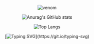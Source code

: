 
<div align="center">

  ![venom](https://capsule-render.vercel.app/api?type=venom&height=200&color=gradient&text=PeppermintBacon&fontAlignY=37&textBg=false&fontColor=81F7BE)
  
  <img src="https://github-readme-stats.vercel.app/api?username=PeppermintBacon&show_icons=true&theme=radical" alt="Anurag's GitHub stats" />

  ![Top Langs](https://github-readme-stats.vercel.app/api/top-langs/?PeppermintBacon=anuraghazra&layout=compact)

  [![Typing SVG](https://readme-typing-svg.demolab.com/?lines=Hi+There!;It's+me!)](https://git.io/typing-svg)
</div>
